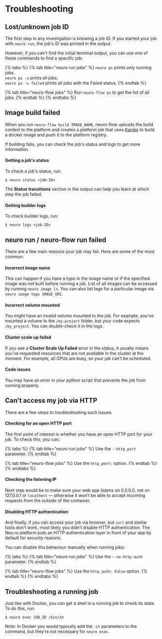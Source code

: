 # Troubleshooting

## Lost/unknown job ID

The first step in any investigation is knowing a job ID. If you started your job with `neuro run`, the job's ID was printed in the output. 

However, if you can't find the initial terminal output, you can use one of these commands to find a specific job:

{% tabs %}
{% tab title="neuro run jobs" %}
`neuro ps` prints only running jobs.   
`neuro ps -a` prints all jobs.  
`neuro ps -s failed` prints all jobs with the Failed status.
{% endtab %}

{% tab title="neuro-flow jobs" %}
Run `neuro-flow ps` to get the list of all jobs.
{% endtab %}
{% endtabs %}

## Image build failed

When you run `neuro-flow build IMAGE_NAME`, neuro-flow uploads the build context to the platform and creates a platform job that uses [Kaniko](https://github.com/GoogleContainerTools/kaniko) to build a docker image and push it to the platform registry.

If building fails, you can check the job's status and logs to get more information. 

#### Getting a job's status

To check a job's status, run: 

```text
$ neuro status <job-ID> 
```

The **Status transitions** section in the output can help you learn at which step the job failed. 

#### Getting builder logs

To check builder logs, run:

```text
$ neuro logs <job-ID> 
```

## neuro run / neuro-flow run failed

There are a few main reasons your job may fail. Here are some of the most common:

#### Incorrect image name

This can happen if you have a typo in the image name or if the specified image was not built before running a job. List of all images can be accessed by running `neuro image ls`. You can also list tags for a particular image via `neuro image tags IMAGE_URI`.

#### Incorrect volume mounted

You might have an invalid volume mounted to the job. For example, you've mounted a volume to the `/my-project` folder, but your code expects `/my_project`. You can double-check it in the logs.

#### Cluster scale up failed

If you see a **Cluster Scale Up Failed** error in the status, it usually means you’ve requested resources that are not available in the cluster at the moment. For example, all GPUs are busy, so your job can’t be scheduled.

#### Code issues

You may have an error in your python script that prevents the job from running properly.

## Can’t access my job via HTTP

There are a few steps to troubleshooting such issues.

#### Checking for an open HTTP port

The first point of interest is whether you have an open HTTP port for your job. To check this, you can: 

{% tabs %}
{% tab title="neuro run jobs" %}
Use the `--http_port` parameter.
{% endtab %}

{% tab title="neuro-flow jobs" %}
Use the `http_port:` option.
{% endtab %}
{% endtabs %}

#### Checking the listening IP

Next step would be to make sure your web app listens on 0.0.0.0, not on 127.0.0.1 or `localhost` — otherwise it won't be able to accept incoming requests from the outside of the container.

#### Disabling HTTP authentication

And finally, if you can access your job via browser, but `curl` and similar tools don’t work, most likely you didn’t disable HTTP authentication. The Neu.ro platform puts an HTTP authentication layer in front of your app by default for security reasons. 

You can disable this behaviour manually when running jobs:

{% tabs %}
{% tab title="neuro run jobs" %}
Use the `--no-http-auth` parameter.
{% endtab %}

{% tab title="neuro-flow jobs" %}
Use the `http_auth: False` option.
{% endtab %}
{% endtabs %}

## Troubleshooting a running job

Just like with Docker, you can get a shell in a running job to check its state. To do this, run:

```text
$ neuro exec JOB_ID /bin/sh
```

Note: In Docker you would typically add the `-it` parameters to the command, but they’re not necessary for `neuro exec`.

